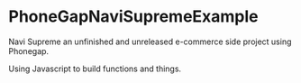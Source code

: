 # PhoneGapNaviSupremeExample
Navi Supreme an unfinished and unreleased e-commerce side project using Phonegap. 

Using Javascript to build functions and things.
